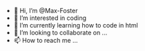 - 👋 Hi, I’m @Max-Foster
- 👀 I’m interested in coding
- 🌱 I’m currently learning how to code in html
- 💞️ I’m looking to collaborate on ...
- 📫 How to reach me ...

<!---
Max-Foster/Max-Foster is a ✨ special ✨ repository because its `README.md` (this file) appears on your GitHub profile.
You can click the Preview link to take a look at your changes.
--->
